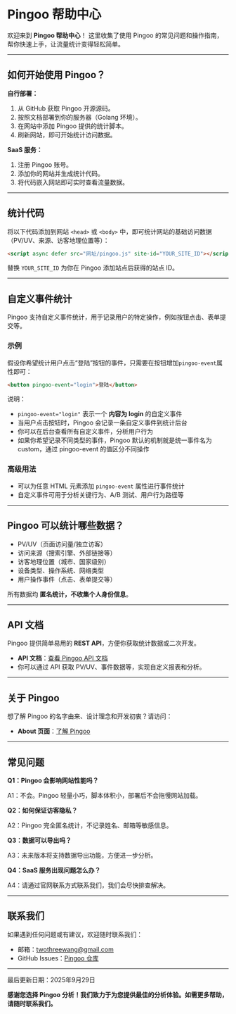 # Pingoo 帮助中心

欢迎来到 **Pingoo 帮助中心**！
这里收集了使用 Pingoo 的常见问题和操作指南，帮你快速上手，让流量统计变得轻松简单。

---

## 如何开始使用 Pingoo？

**自行部署：**

1. 从 GitHub 获取 Pingoo 开源源码。
2. 按照文档部署到你的服务器（Golang 环境）。
3. 在网站中添加 Pingoo 提供的统计脚本。
4. 刷新网站，即可开始统计访问数据。

**SaaS 服务：**

1. 注册 Pingoo 账号。
2. 添加你的网站并生成统计代码。
3. 将代码嵌入网站即可实时查看流量数据。

---

## 统计代码

将以下代码添加到网站 `<head>` 或 `<body>` 中，即可统计网站的基础访问数据（PV/UV、来源、访客地理位置等）：

```html
<script async defer src="网址/pingoo.js" site-id="YOUR_SITE_ID"></script>
```

替换 `YOUR_SITE_ID` 为你在 Pingoo 添加站点后获得的站点 ID。

---

## 自定义事件统计

Pingoo 支持自定义事件统计，用于记录用户的特定操作，例如按钮点击、表单提交等。

### 示例

假设你希望统计用户点击“登陆”按钮的事件，只需要在按钮增加`pingoo-event`属性即可：

```html
<button pingoo-event="login">登陆</button>
```

说明：

* `pingoo-event="login"` 表示一个 **内容为 login** 的自定义事件
* 当用户点击按钮时，Pingoo 会记录一条自定义事件到统计后台
* 你可以在后台查看所有自定义事件，分析用户行为
* 如果你希望记录不同类型的事件，Pingoo 默认的机制就是统一事件名为 custom，通过 pingoo-event 的值区分不同操作

### 高级用法

* 可以为任意 HTML 元素添加 `pingoo-event` 属性进行事件统计
* 自定义事件可用于分析关键行为、A/B 测试、用户行为路径等

---

## Pingoo 可以统计哪些数据？

* PV/UV（页面访问量/独立访客）
* 访问来源（搜索引擎、外部链接等）
* 访客地理位置（城市、国家级别）
* 设备类型、操作系统、网络类型
* 用户操作事件（点击、表单提交等）

所有数据均 **匿名统计，不收集个人身份信息**。

---

## API 文档

Pingoo 提供简单易用的 **REST API**，方便你获取统计数据或二次开发。

* **API 文档**：[查看 Pingoo API 文档](/docs/api)
* 你可以通过 API 获取 PV/UV、事件数据等，实现自定义报表和分析。

---

## 关于 Pingoo

想了解 Pingoo 的名字由来、设计理念和开发初衷？请访问：

* **About 页面**：[了解 Pingoo](/docs/about)

---

## 常见问题

**Q1：Pingoo 会影响网站性能吗？**

A1：不会。Pingoo 轻量小巧，脚本体积小，部署后不会拖慢网站加载。

**Q2：如何保证访客隐私？**

A2：Pingoo 完全匿名统计，不记录姓名、邮箱等敏感信息。

**Q3：数据可以导出吗？**

A3：未来版本将支持数据导出功能，方便进一步分析。

**Q4：SaaS 服务出现问题怎么办？**

A4：请通过官网联系方式联系我们，我们会尽快排查解决。

---

## 联系我们

如果遇到任何问题或有建议，欢迎随时联系我们：

* 邮箱：[twothreewang@gmail.com](mailto:twothreewang@gmail.com)
* GitHub Issues：[Pingoo 仓库](https://github.com/TwoThreeWang/pingoo/issues)

---

最后更新日期：2025年9月29日

**感谢您选择 Pingoo 分析！我们致力于为您提供最佳的分析体验。如需更多帮助，请随时联系我们。**